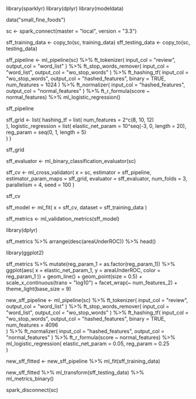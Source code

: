 
library(sparklyr)
library(dplyr)
library(modeldata)


data("small_fine_foods")

sc <- spark_connect(master = "local", version = "3.3")

sff_training_data <- copy_to(sc, training_data)
sff_testing_data <- copy_to(sc, testing_data)

sff_pipeline <- ml_pipeline(sc) %>% 
  ft_tokenizer(
    input_col = "review",
    output_col = "word_list"
  ) %>% 
  ft_stop_words_remover(
    input_col = "word_list", 
    output_col = "wo_stop_words"
    ) %>% 
  ft_hashing_tf(
    input_col = "wo_stop_words", 
    output_col = "hashed_features", 
    binary = TRUE, 
    num_features = 1024
    ) %>%
  ft_normalizer(
    input_col = "hashed_features", 
    output_col = "normal_features"
    ) %>% 
  ft_r_formula(score ~ normal_features) %>% 
  ml_logistic_regression()

sff_pipeline

sff_grid <-  list(
    hashing_tf = list(
      num_features = 2^c(8, 10, 12)  
    ),
    logistic_regression = list(
      elastic_net_param = 10^seq(-3, 0, length = 20), 
      reg_param = seq(0, 1, length = 5)    
    )
  )

sff_grid

sff_evaluator <- ml_binary_classification_evaluator(sc)

sff_cv <- ml_cross_validator(
  x = sc,
  estimator = sff_pipeline, 
  estimator_param_maps = sff_grid,
  evaluator = sff_evaluator,
  num_folds = 3,
  parallelism = 4,
  seed = 100
)

sff_cv

sff_model <- ml_fit(
  x = sff_cv, 
  dataset = sff_training_data
  )

sff_metrics <- ml_validation_metrics(sff_model)

library(dplyr)

sff_metrics %>% 
  arrange(desc(areaUnderROC)) %>% 
  head()

library(ggplot2)

sff_metrics %>% 
  mutate(reg_param_1 = as.factor(reg_param_1)) %>% 
  ggplot(aes(
    x = elastic_net_param_1, 
    y = areaUnderROC, 
    color = reg_param_1
    )) +
  geom_line() +
  geom_point(size = 0.5) +
  scale_x_continuous(trans = "log10") +
  facet_wrap(~ num_features_2) +
  theme_light(base_size = 9)

new_sff_pipeline <- ml_pipeline(sc) %>% 
  ft_tokenizer(
    input_col = "review",
    output_col = "word_list"
  ) %>% 
  ft_stop_words_remover(
    input_col = "word_list", 
    output_col = "wo_stop_words"
    ) %>% 
  ft_hashing_tf(
    input_col = "wo_stop_words", 
    output_col = "hashed_features", 
    binary = TRUE, 
    num_features = 4096      
    ) %>%
  ft_normalizer(
    input_col = "hashed_features", 
    output_col = "normal_features"
    ) %>% 
  ft_r_formula(score ~ normal_features) %>% 
  ml_logistic_regression(
    elastic_net_param = 0.05,
    reg_param = 0.25  
    )

new_sff_fitted <- new_sff_pipeline %>% 
  ml_fit(sff_training_data)

new_sff_fitted %>% 
  ml_transform(sff_testing_data) %>% 
  ml_metrics_binary()

spark_disconnect(sc)
